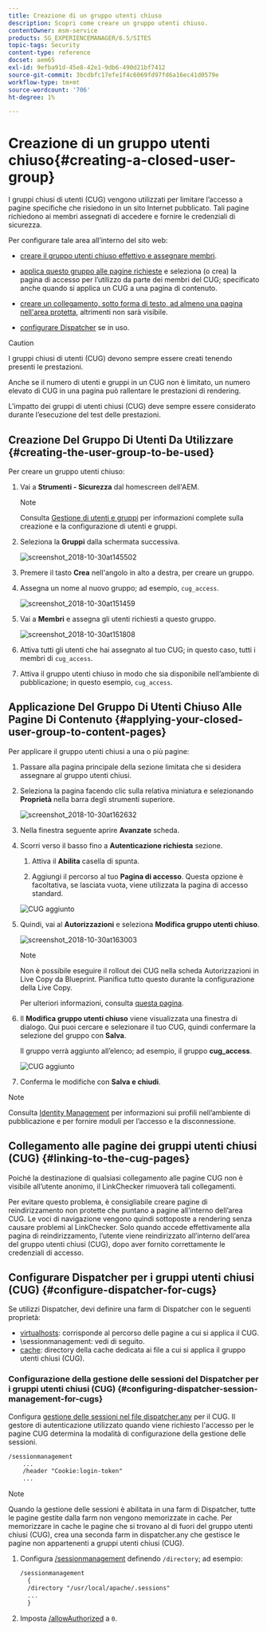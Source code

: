 ```yaml
---
title: Creazione di un gruppo utenti chiuso
description: Scopri come creare un gruppo utenti chiuso.
contentOwner: msm-service
products: SG_EXPERIENCEMANAGER/6.5/SITES
topic-tags: Security
content-type: reference
docset: aem65
exl-id: 9efba91d-45e8-42e1-9db6-490d21bf7412
source-git-commit: 3bcdbfc17efe1f4c6069fd97fd6a16ec41d0579e
workflow-type: tm+mt
source-wordcount: '706'
ht-degree: 1%

---
```


# Creazione di un gruppo utenti chiuso{#creating-a-closed-user-group}

I gruppi chiusi di utenti (CUG) vengono utilizzati per limitare l’accesso a pagine specifiche che risiedono in un sito Internet pubblicato. Tali pagine richiedono ai membri assegnati di accedere e fornire le credenziali di sicurezza.

Per configurare tale area all’interno del sito web:

* [creare il gruppo utenti chiuso effettivo e assegnare membri](#creating-the-user-group-to-be-used).

* [applica questo gruppo alle pagine richieste](#applying-your-closed-user-group-to-content-pages) e seleziona (o crea) la pagina di accesso per l’utilizzo da parte dei membri del CUG; specificato anche quando si applica un CUG a una pagina di contenuto.

* [creare un collegamento, sotto forma di testo, ad almeno una pagina nell&#39;area protetta](#linking-to-the-cug-pages), altrimenti non sarà visibile.

* [configurare Dispatcher](#configure-dispatcher-for-cugs) se in uso.

>[!CAUTION]
>
>I gruppi chiusi di utenti (CUG) devono sempre essere creati tenendo presenti le prestazioni.
>
>Anche se il numero di utenti e gruppi in un CUG non è limitato, un numero elevato di CUG in una pagina può rallentare le prestazioni di rendering.
>
>L’impatto dei gruppi di utenti chiusi (CUG) deve sempre essere considerato durante l’esecuzione del test delle prestazioni.

## Creazione Del Gruppo Di Utenti Da Utilizzare {#creating-the-user-group-to-be-used}

Per creare un gruppo utenti chiuso:

1. Vai a **Strumenti - Sicurezza** dal homescreen dell&#39;AEM.

   >[!NOTE]
   >
   >Consulta [Gestione di utenti e gruppi](/help/sites-administering/security.md#managing-users-and-groups) per informazioni complete sulla creazione e la configurazione di utenti e gruppi.

1. Seleziona la **Gruppi** dalla schermata successiva.

   ![screenshot_2018-10-30at145502](assets/screenshot_2018-10-30at145502.png)

1. Premere il tasto **Crea** nell&#39;angolo in alto a destra, per creare un gruppo.
1. Assegna un nome al nuovo gruppo; ad esempio, `cug_access`.

   ![screenshot_2018-10-30at151459](assets/screenshot_2018-10-30at151459.png)

1. Vai a **Membri** e assegna gli utenti richiesti a questo gruppo.

   ![screenshot_2018-10-30at151808](assets/screenshot_2018-10-30at151808.png)

1. Attiva tutti gli utenti che hai assegnato al tuo CUG; in questo caso, tutti i membri di `cug_access`.
1. Attiva il gruppo utenti chiuso in modo che sia disponibile nell’ambiente di pubblicazione; in questo esempio, `cug_access`.

## Applicazione Del Gruppo Di Utenti Chiuso Alle Pagine Di Contenuto {#applying-your-closed-user-group-to-content-pages}

Per applicare il gruppo utenti chiusi a una o più pagine:

1. Passare alla pagina principale della sezione limitata che si desidera assegnare al gruppo utenti chiusi.
1. Seleziona la pagina facendo clic sulla relativa miniatura e selezionando **Proprietà** nella barra degli strumenti superiore.

   ![screenshot_2018-10-30at162632](assets/screenshot_2018-10-30at162632.png)

1. Nella finestra seguente aprire **Avanzate** scheda.

1. Scorri verso il basso fino a **Autenticazione richiesta** sezione.

   1. Attiva il **Abilita** casella di spunta.

   1. Aggiungi il percorso al tuo **Pagina di accesso**.
Questa opzione è facoltativa, se lasciata vuota, viene utilizzata la pagina di accesso standard.

   ![CUG aggiunto](assets/cug-authentication-requirement.png)

1. Quindi, vai al **Autorizzazioni** e seleziona **Modifica gruppo utenti chiuso**.

   ![screenshot_2018-10-30at163003](assets/screenshot_2018-10-30at163003.png)

   >[!NOTE]
   >
   >Non è possibile eseguire il rollout dei CUG nella scheda Autorizzazioni in Live Copy da Blueprint. Pianifica tutto questo durante la configurazione della Live Copy.
   >
   >Per ulteriori informazioni, consulta [questa pagina](closed-user-groups.md#aem-livecopy).

1. Il **Modifica gruppo utenti chiuso** viene visualizzata una finestra di dialogo. Qui puoi cercare e selezionare il tuo CUG, quindi confermare la selezione del gruppo con **Salva**.

   Il gruppo verrà aggiunto all’elenco; ad esempio, il gruppo **cug_access**.

   ![CUG aggiunto](assets/cug-added.png)

1. Conferma le modifiche con **Salva e chiudi**.

>[!NOTE]
>
>Consulta [Identity Management](/help/sites-administering/identity-management.md) per informazioni sui profili nell’ambiente di pubblicazione e per fornire moduli per l’accesso e la disconnessione.

## Collegamento alle pagine dei gruppi utenti chiusi (CUG) {#linking-to-the-cug-pages}

Poiché la destinazione di qualsiasi collegamento alle pagine CUG non è visibile all’utente anonimo, il LinkChecker rimuoverà tali collegamenti.

Per evitare questo problema, è consigliabile creare pagine di reindirizzamento non protette che puntano a pagine all’interno dell’area CUG. Le voci di navigazione vengono quindi sottoposte a rendering senza causare problemi al LinkChecker. Solo quando accede effettivamente alla pagina di reindirizzamento, l’utente viene reindirizzato all’interno dell’area del gruppo utenti chiusi (CUG), dopo aver fornito correttamente le credenziali di accesso.

## Configurare Dispatcher per i gruppi utenti chiusi (CUG) {#configure-dispatcher-for-cugs}

Se utilizzi Dispatcher, devi definire una farm di Dispatcher con le seguenti proprietà:

* [virtualhosts](https://experienceleague.adobe.com/docs/experience-manager-dispatcher/using/configuring/dispatcher-configuration.html#identifying-virtual-hosts-virtualhosts): corrisponde al percorso delle pagine a cui si applica il CUG.
* \sessionmanagement: vedi di seguito.
* [cache](https://experienceleague.adobe.com/docs/experience-manager-dispatcher/using/configuring/dispatcher-configuration.html#configuring-the-dispatcher-cache-cache): directory della cache dedicata ai file a cui si applica il gruppo utenti chiusi (CUG).

### Configurazione della gestione delle sessioni del Dispatcher per i gruppi utenti chiusi (CUG) {#configuring-dispatcher-session-management-for-cugs}

Configura [gestione delle sessioni nel file dispatcher.any](https://experienceleague.adobe.com/docs/experience-manager-dispatcher/using/configuring/dispatcher-configuration.html#enabling-secure-sessions-sessionmanagement) per il CUG. Il gestore di autenticazione utilizzato quando viene richiesto l&#39;accesso per le pagine CUG determina la modalità di configurazione della gestione delle sessioni.

```xml
/sessionmanagement
    ...
    /header "Cookie:login-token"
    ...
```

>[!NOTE]
>
>Quando la gestione delle sessioni è abilitata in una farm di Dispatcher, tutte le pagine gestite dalla farm non vengono memorizzate in cache. Per memorizzare in cache le pagine che si trovano al di fuori del gruppo utenti chiusi (CUG), crea una seconda farm in dispatcher.any
>che gestisce le pagine non appartenenti a gruppi utenti chiusi (CUG).

1. Configura [/sessionmanagement](https://experienceleague.adobe.com/docs/experience-manager-dispatcher/using/configuring/dispatcher-configuration.html#enabling-secure-sessions-sessionmanagement) definendo `/directory`; ad esempio:

   ```xml
   /sessionmanagement
     {
     /directory "/usr/local/apache/.sessions"
     ...
     }
   ```

1. Imposta [/allowAuthorized](https://experienceleague.adobe.com/docs/experience-manager-dispatcher/using/configuring/dispatcher-configuration.html#caching-when-authentication-is-used) a `0`.
